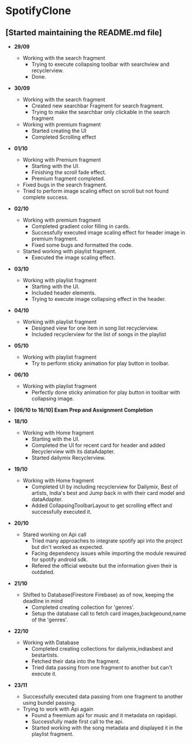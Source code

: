 # SpotifyClone
## [Started maintaining the README.md file]

- **29/09**
  - Working with the search fragment
    - Trying to execute collapsing toolbar with searchview and recyclerview.
    - Done.

- **30/09**
  - Working with the search fragment
    - Created new searchbar Fragment for search fragment.
    - Trying to make the searchbar only clickable in the search fragment
  - Working with premium fragment
    - Started creating the UI
    - Completed Scrolling effect

- **01/10**
  - Working with Premium fragment
    - Starting with the UI.
    - Finishing the scroll fade effect.
    - Premium fragment completed.
  - Fixed bugs in the search fragment.
  - Tried to perform image scaling effect on scroll but not found complete success.

- **02/10**
  - Working with premium fragment  
    - Completed gradient color filling in cards.
    - Successfully executed image scaling effect for header image in premium fragment.
    - Fixed some bugs and formatted the code.
  - Started working with playlist fragment.
    - Executed the image scaling effect.

- **03/10**
  - Working with playlist fragment
    - Starting with the UI.
    - Included header elements.
    - Trying to execute image collapsing effect in the header.

- **04/10**
  - Working with playlist fragment
    - Designed view for one item in song list recyclerview.
    - Included recyclerview for the list of songs in the playlist

- **05/10**
  - Working with playlist fragment
    - Try to perform sticky animation for play button in toolbar.

- **06/10**
  - Working with playlist fragment
    - Perfectly done sticky animation for play button in toolbar with collapsing image.

- **[06/10 to 16/10] Exam Prep and Assignment Completion**

- **18/10**
  - Working with Home fragment
    - Starting with the UI.
    - Completed the UI for recent card for header and added Recyclerview with its dataAdapter.
    - Started dailymix Recyclerview.

- **19/10**
  - Working with Home fragment
    - Completed UI by including recyclerview for Dailymix, Best of artists, India's best and Jump back in with their card model and dataAdapter.
    - Added CollapsingToolbarLayout to get scrolling effect and successfully executed it.

- **20/10**
  - Stared working on Api call
    - Tried many approaches to integrate spotify api into the project but din't worked as expected.
    - Facing dependency issues while importing the module rewuired for spotify android sdk.
    - Refered the official website but the information given their is outdated.

- **21/10**
  - Shifted to Database(Firestore Firebase) as of now, keeping the deadline in mind
    - Completed creating collection for 'genres'.
    - Setup the database call to fetch card images,backgeound,name of the 'genres'.

- **22/10**
  - Working with Database
    - Completed creating collections for dailymix,indiasbest and bestartists.
    - Fetched their data into the fragment.
    - Tried data passing from one fragment to another but can't execute it.

- **23/11**
  - Successfully executed data passing from one fragment to another using bundel passing.
  - Trying to work with Api again
    - Found a freemium api for music and it metadata on rapidapi.
    - Successfully made first call to the api.
    - Started working with the song metadata and displayed it in the playlist fragment.
